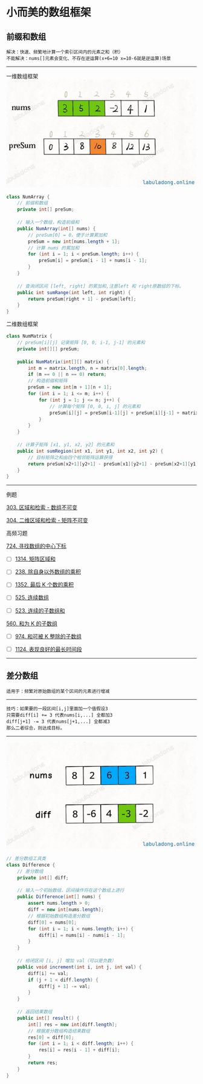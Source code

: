 # 小而美的数组框架
## 前缀和数组
    解决：快速、频繁地计算一个索引区间内的元素之和（积）
    不能解决：nums[]元素会变化、不存在逆运算(x+6=10 x=10-6就是逆运算)场景

---

一维数组框架
![img.png](img.png)
```java
class NumArray {
    // 前缀和数组
    private int[] preSum;

    // 输入一个数组，构造前缀和
    public NumArray(int[] nums) {
        // preSum[0] = 0，便于计算累加和
        preSum = new int[nums.length + 1];
        // 计算 nums 的累加和
        for (int i = 1; i < preSum.length; i++) {
            preSum[i] = preSum[i - 1] + nums[i - 1];
        }
    }

    // 查询闭区间 [left, right] 的累加和,注意left 和 right原数组的下标。
    public int sumRange(int left, int right) {
        return preSum[right + 1] - preSum[left];
    }
}
```
二维数组框架
```java
class NumMatrix {
    // preSum[i][j] 记录矩阵 [0, 0, i-1, j-1] 的元素和
    private int[][] preSum;

    public NumMatrix(int[][] matrix) {
        int m = matrix.length, n = matrix[0].length;
        if (m == 0 || n == 0) return;
        // 构造前缀和矩阵
        preSum = new int[m + 1][n + 1];
        for (int i = 1; i <= m; i++) {
            for (int j = 1; j <= n; j++) {
                // 计算每个矩阵 [0, 0, i, j] 的元素和
                preSum[i][j] = preSum[i-1][j] + preSum[i][j-1] + matrix[i - 1][j - 1] - preSum[i-1][j-1];
            }
        }
    }

    // 计算子矩阵 [x1, y1, x2, y2] 的元素和
    public int sumRegion(int x1, int y1, int x2, int y2) {
        // 目标矩阵之和由四个相邻矩阵运算获得
        return preSum[x2+1][y2+1] - preSum[x1][y2+1] - preSum[x2+1][y1] + preSum[x1][y1];
    }
}
```

---
例题

[303. 区域和检索 - 数组不可变](https://leetcode.cn/problems/range-sum-query-immutable/description/)

[304. 二维区域和检索 - 矩阵不可变](https://leetcode.cn/problems/range-sum-query-2d-immutable/description/)

高频习题

[724. 寻找数组的中心下标](https://leetcode.cn/problems/find-pivot-index/description/)

- [ ] [1314. 矩阵区域和](https://leetcode.cn/problems/matrix-block-sum/description/)

- [ ] [238. 除自身以外数组的乘积](https://leetcode.cn/problems/product-of-array-except-self/description/)

- [ ] [1352. 最后 K 个数的乘积](https://leetcode.cn/problems/product-of-the-last-k-numbers/description/)

-[ ] [525. 连续数组](https://leetcode.cn/problems/contiguous-array/description/)

-[ ] [523. 连续的子数组和](https://leetcode.cn/problems/continuous-subarray-sum/description/)

[560. 和为 K 的子数组](https://leetcode.cn/problems/subarray-sum-equals-k/description/)

- [ ] [974. 和可被 K 整除的子数组](https://leetcode.cn/problems/subarray-sums-divisible-by-k/description/)

- [ ] [1124. 表现良好的最长时间段](https://leetcode.cn/problems/longest-well-performing-interval/description/)

---

## 差分数组
    适用于：频繁对原始数组的某个区间的元素进行增减
---
    技巧：如果要的一段区间[i,j]里面加一个值假设3
    只需要diff[i] += 3 代表nums[i,...] 全都加3
    diff[j+1] -= 3 代表nums[j+1,...] 全都减3
    那么二者综合，则达成目标。

---
![img_1.png](img_1.png)
```java
// 差分数组工具类
class Difference {
    // 差分数组
    private int[] diff;

    // 输入一个初始数组，区间操作将在这个数组上进行
    public Difference(int[] nums) {
        assert nums.length > 0;
        diff = new int[nums.length];
        // 根据初始数组构造差分数组
        diff[0] = nums[0];
        for (int i = 1; i < nums.length; i++) {
            diff[i] = nums[i] - nums[i - 1];
        }
    }

    // 给闭区间 [i, j] 增加 val（可以是负数）
    public void increment(int i, int j, int val) {
        diff[i] += val;
        if (j + 1 < diff.length) {
            diff[j + 1] -= val;
        }
    }

    // 返回结果数组
    public int[] result() {
        int[] res = new int[diff.length];
        // 根据差分数组构造结果数组
        res[0] = diff[0];
        for (int i = 1; i < diff.length; i++) {
            res[i] = res[i - 1] + diff[i];
        }
        return res;
    }
}
```
